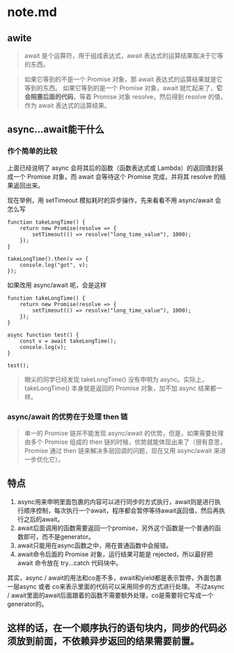 # note.md

## awite
> await 是个运算符，用于组成表达式，await 表达式的运算结果取决于它等的东西。

> 如果它等到的不是一个 Promise 对象，那 await 表达式的运算结果就是它等到的东西。
> 如果它等到的是一个 Promise 对象，await 就忙起来了，**它会阻塞后面的代码**，等着 Promise 对象 resolve，然后得到 resolve 的值，作为 await 表达式的运算结果。


## async...await能干什么

### 作个简单的比较

上面已经说明了 async 会将其后的函数（函数表达式或 Lambda）的返回值封装成一个 Promise 对象，而 await 会等待这个 Promise 完成，并将其 resolve 的结果返回出来。

现在举例，用 setTimeout 模拟耗时的异步操作，先来看看不用 async/await 会怎么写 
```
function takeLongTime() {
    return new Promise(resolve => {
        setTimeout(() => resolve("long_time_value"), 1000);
    });
}

takeLongTime().then(v => {
    console.log("got", v);
});
```
如果改用 async/await 呢，会是这样
```
function takeLongTime() {
    return new Promise(resolve => {
        setTimeout(() => resolve("long_time_value"), 1000);
    });
}

async function test() {
    const v = await takeLongTime();
    console.log(v);
}

test();
```

> 眼尖的同学已经发现 takeLongTime() 没有申明为 async。实际上，takeLongTime() 本身就是返回的 Promise 对象，加不加 async 结果都一样。

### async/await 的优势在于处理 then 链

> 单一的 Promise 链并不能发现 async/await 的优势，但是，如果需要处理由多个 Promise 组成的 then 链的时候，优势就能体现出来了（很有意思，Promise 通过 then 链来解决多层回调的问题，现在又用 async/await 来进一步优化它）。

## 特点
1. async用来申明里面包裹的内容可以进行同步的方式执行，await则是进行执行顺序控制，每次执行一个await，程序都会暂停等待await返回值，然后再执行之后的await。
2. await后面调用的函数需要返回一个promise，另外这个函数是一个普通的函数即可，而不是generator。
3. await只能用在async函数之中，用在普通函数中会报错。
4. await命令后面的 Promise 对象，运行结果可能是 rejected，所以最好把 await 命令放在 try...catch 代码块中。

其实，async / await的用法和co差不多，await和yield都是表示暂停，外面包裹一层async 或者 co来表示里面的代码可以采用同步的方式进行处理。
不过async / await里面的await后面跟着的函数不需要额外处理，co是需要将它写成一个generator的。




## 这样的话，在一个顺序执行的语句块内，同步的代码必须放到前面，不依赖异步返回的结果需要前置。